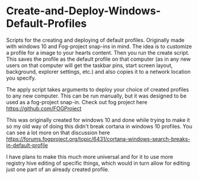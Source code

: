 # Create-and-Deploy-Windows-Default-Profiles

Scripts for the creating and deploying of default profiles. Originally made with windows 10 and Fog-project snap-ins in mind.
The idea is to customize a profile for a image to your hearts content. Then you run the create script. This saves the profile as the default profile on that computer (as in any new users on that computer will get the taskbar pins, start screen layout, background, explorer settings, etc.) and also copies it to a network location you specify.

The apply script takes arguments to deploy your choice of created profiles to any new computer. This can be run manually, but it was designed to be used as a fog-project snap-in. Check out fog project here https://github.com/FOGProject

This was originally created for windows 10 and done while trying to make it so my old way of doing this didn't break cortana in windows 10 profiles. You can see a lot more on that discussion here https://forums.fogproject.org/topic/6431/cortana-windows-search-breaks-in-default-profile

I have plans to make this much more universal and for it to use more registry hive editing of specific things, which would in turn allow for editing just one part of an already created profile.

